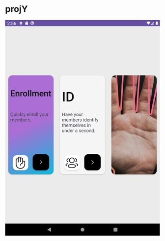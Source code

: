 # projY
<img src="screenshots/Screenshot_20230531_145657.png" alt="Screenshot" width="550" height="700">
